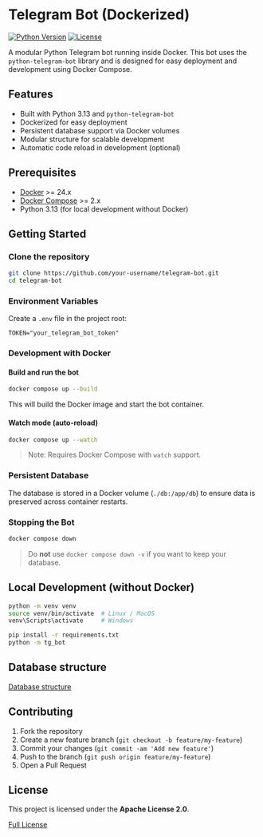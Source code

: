 # Telegram Bot (Dockerized)

[![Python Version](https://img.shields.io/badge/python-3.13-blue)](https://www.python.org/)
[![License](https://img.shields.io/badge/license-Apache%202.0-blue.svg)](LICENSE)

A modular Python Telegram bot running inside Docker. This bot uses the `python-telegram-bot` library and is designed for easy deployment and development using Docker Compose.

## Features

- Built with Python 3.13 and `python-telegram-bot`
- Dockerized for easy deployment
- Persistent database support via Docker volumes
- Modular structure for scalable development
- Automatic code reload in development (optional)

## Prerequisites

- [Docker](https://www.docker.com/get-started) >= 24.x
- [Docker Compose](https://docs.docker.com/compose/compose-file/) >= 2.x
- Python 3.13 (for local development without Docker)

## Getting Started

### Clone the repository

```bash
git clone https://github.com/your-username/telegram-bot.git
cd telegram-bot
```

### Environment Variables

Create a `.env` file in the project root:

```dotenv
TOKEN="your_telegram_bot_token"
```

### Development with Docker

#### Build and run the bot

```bash
docker compose up --build
```

This will build the Docker image and start the bot container.

#### Watch mode (auto-reload)

```bash
docker compose up --watch
```

> Note: Requires Docker Compose with `watch` support.

### Persistent Database

The database is stored in a Docker volume (`./db:/app/db`) to ensure data is preserved across container restarts.

### Stopping the Bot

```bash
docker compose down
```

> Do **not** use `docker compose down -v` if you want to keep your database.

## Local Development (without Docker)

```bash
python -m venv venv
source venv/bin/activate  # Linux / MacOS
venv\Scripts\activate     # Windows

pip install -r requirements.txt
python -m tg_bot
```

## Database structure
[Database structure](tg_bot/modules/sql/database_structure.md)

## Contributing

1. Fork the repository
2. Create a new feature branch (`git checkout -b feature/my-feature`)
3. Commit your changes (`git commit -am 'Add new feature'`)
4. Push to the branch (`git push origin feature/my-feature`)
5. Open a Pull Request

## License

This project is licensed under the **Apache License 2.0**.

[Full License](LICENSE)